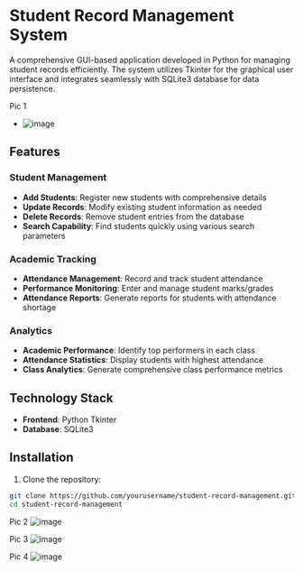 # Student Record Management System

A comprehensive GUI-based application developed in Python for managing student records efficiently. The system utilizes Tkinter for the graphical user interface and integrates seamlessly with SQLite3 database for data persistence.

Pic 1
- ![image](https://github.com/user-attachments/assets/2e1b87d7-a11d-4e89-ae0c-cc22313e2b00)

## Features

### Student Management
- **Add Students**: Register new students with comprehensive details
- **Update Records**: Modify existing student information as needed
- **Delete Records**: Remove student entries from the database
- **Search Capability**: Find students quickly using various search parameters

### Academic Tracking
- **Attendance Management**: Record and track student attendance
- **Performance Monitoring**: Enter and manage student marks/grades
- **Attendance Reports**: Generate reports for students with attendance shortage

### Analytics
- **Academic Performance**: Identify top performers in each class
- **Attendance Statistics**: Display students with highest attendance
- **Class Analytics**: Generate comprehensive class performance metrics

## Technology Stack
- **Frontend**: Python Tkinter
- **Database**: SQLite3

## Installation

1. Clone the repository:
```bash
git clone https://github.com/yourusername/student-record-management.git
cd student-record-management
```


Pic 2
![image](https://github.com/user-attachments/assets/5bcf9f44-a7c8-47cb-9302-702fec2e605e)

Pic 3
![image](https://github.com/user-attachments/assets/85c7a222-61e8-4247-8c52-aefe4fd9be12)

Pic 4
![image](https://github.com/user-attachments/assets/43e0c439-7897-49fc-a65d-27aa3c8276b2)
